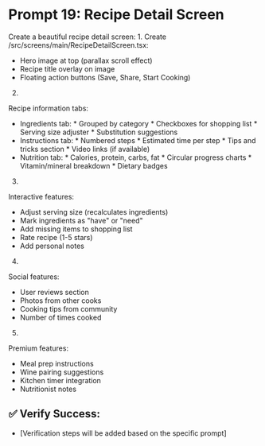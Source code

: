 # Prompt 19: Recipe Detail Screen

Create a beautiful recipe detail screen:
1.
Create /src/screens/main/RecipeDetailScreen.tsx:
 - Hero image at top (parallax scroll effect)
 - Recipe title overlay on image
 - Floating action buttons (Save, Share, Start Cooking)
2.
Recipe information tabs:
 - Ingredients tab: * Grouped by category * Checkboxes for shopping list * Serving size adjuster * Substitution suggestions
 - Instructions tab: * Numbered steps * Estimated time per step * Tips and tricks section * Video links (if available)
 - Nutrition tab: * Calories, protein, carbs, fat * Circular progress charts * Vitamin/mineral breakdown * Dietary badges
3.
Interactive features:
 - Adjust serving size (recalculates ingredients)
 - Mark ingredients as "have" or "need"
 - Add missing items to shopping list
 - Rate recipe (1-5 stars)
 - Add personal notes
4.
Social features:
 - User reviews section
 - Photos from other cooks
 - Cooking tips from community
 - Number of times cooked
5.
Premium features:
 - Meal prep instructions
 - Wine pairing suggestions
 - Kitchen timer integration
 - Nutritionist notes

## ✅ Verify Success:
- [Verification steps will be added based on the specific prompt]
